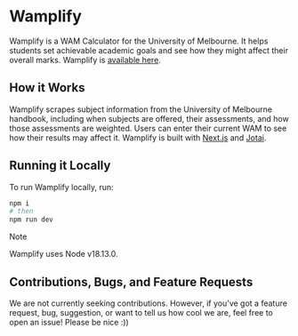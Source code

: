 # Wamplify

Wamplify is a WAM Calculator for the University of Melbourne. It helps students set achievable academic goals and see how they might affect their overall marks. Wamplify is [available here](https://wamplify.me/).

## How it Works

Wamplify scrapes subject information from the University of Melbourne handbook, including when subjects are offered, their assessments, and how those assessments are weighted. Users can enter their current WAM to see how their results may affect it. Wamplify is built with [Next.js](https://nextjs.org/) and [Jotai](https://jotai.org/).

## Running it Locally

To run Wamplify locally, run:

```bash
npm i
# then
npm run dev
```

> [!NOTE]
> Wamplify uses Node v18.13.0.

## Contributions, Bugs, and Feature Requests

We are not currently seeking contributions. However, if you've got a feature request, bug, suggestion, or want to tell us how cool we are, feel free to open an issue! Please be nice :))
